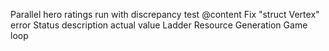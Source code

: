 Parallel hero ratings run with discrepancy test @content
Fix "struct Vertex" error
Status description actual value
Ladder
    Resource
    Generation
    Game loop
